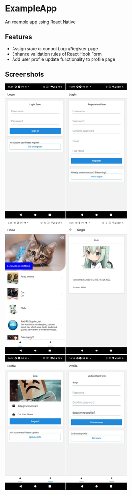 # ExampleApp

An example app using React Native

## Features

- Assign state to control Login/Register page
- Enhance validation rules of React Hook Form
- Add user profile update functionality to profile page

## Screenshots
<div>
<img src="./screenshots/assignment-8-p1.jpg" alt="ass8-p1" width="200"/>
<img src="./screenshots/assignment-8-p2.jpg" alt="ass8-p2" width="200"/>
<img src="./screenshots/assignment-7-p2.jpg" alt="ass7-p2" width="200"/>
<img src="./screenshots/assignment-7-p3.jpg" alt="ass7-p3" width="200"/>
<img src="./screenshots/assignment-8-p3.jpg" alt="ass8-p3" width="200"/>
<img src="./screenshots/assignment-8-p4.jpg" alt="ass8-p4" width="200"/>

</div>
